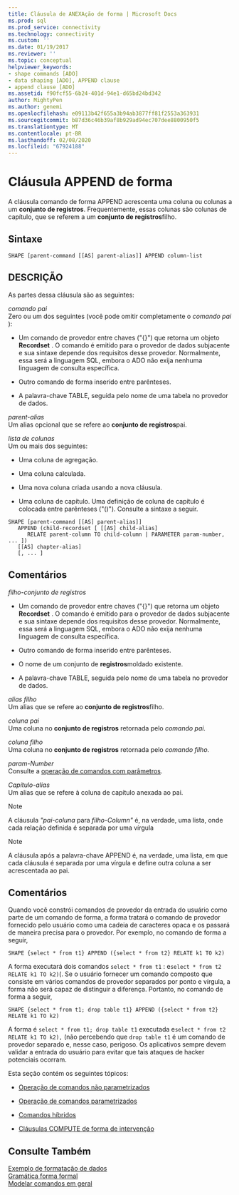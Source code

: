 ```yaml
---
title: Cláusula de ANEXAção de forma | Microsoft Docs
ms.prod: sql
ms.prod_service: connectivity
ms.technology: connectivity
ms.custom: ''
ms.date: 01/19/2017
ms.reviewer: ''
ms.topic: conceptual
helpviewer_keywords:
- shape commands [ADO]
- data shaping [ADO], APPEND clause
- append clause [ADO]
ms.assetid: f90fcf55-6b24-401d-94e1-d65bd24bd342
author: MightyPen
ms.author: genemi
ms.openlocfilehash: e09113b42f655a3b94ab3877ff81f2553a363931
ms.sourcegitcommit: b87d36c46b39af8b929ad94ec707dee8800950f5
ms.translationtype: MT
ms.contentlocale: pt-BR
ms.lasthandoff: 02/08/2020
ms.locfileid: "67924188"
---
```

# <a name="shape-append-clause"></a>Cláusula APPEND de forma
A cláusula comando de forma APPEND acrescenta uma coluna ou colunas a um **conjunto de registros**. Frequentemente, essas colunas são colunas de capítulo, que se referem a um **conjunto de registros**filho.  
  
## <a name="syntax"></a>Sintaxe  
  
```  
SHAPE [parent-command [[AS] parent-alias]] APPEND column-list  
```  
  
## <a name="description"></a>DESCRIÇÃO  
 As partes dessa cláusula são as seguintes:  
  
 *comando pai*  
 Zero ou um dos seguintes (você pode omitir completamente o *comando pai* ):  
  
-   Um comando de provedor entre chaves ("{}") que retorna um objeto **Recordset** . O comando é emitido para o provedor de dados subjacente e sua sintaxe depende dos requisitos desse provedor. Normalmente, essa será a linguagem SQL, embora o ADO não exija nenhuma linguagem de consulta específica.  
  
-   Outro comando de forma inserido entre parênteses.  
  
-   A palavra-chave TABLE, seguida pelo nome de uma tabela no provedor de dados.  
  
 *parent-alias*  
 Um alias opcional que se refere ao **conjunto de registros**pai.  
  
 *lista de colunas*  
 Um ou mais dos seguintes:  
  
-   Uma coluna de agregação.  
  
-   Uma coluna calculada.  
  
-   Uma nova coluna criada usando a nova cláusula.  
  
-   Uma coluna de capítulo. Uma definição de coluna de capítulo é colocada entre parênteses ("()"). Consulte a sintaxe a seguir.  
  
```  
SHAPE [parent-command [[AS] parent-alias]]  
   APPEND (child-recordset [ [[AS] child-alias]   
      RELATE parent-column TO child-column | PARAMETER param-number, ... ])  
   [[AS] chapter-alias]   
   [, ... ]  
```  
  
## <a name="remarks"></a>Comentários  
 *filho-conjunto de registros*  
 -   Um comando de provedor entre chaves ("{}") que retorna um objeto **Recordset** . O comando é emitido para o provedor de dados subjacente e sua sintaxe depende dos requisitos desse provedor. Normalmente, essa será a linguagem SQL, embora o ADO não exija nenhuma linguagem de consulta específica.  
  
-   Outro comando de forma inserido entre parênteses.  
  
-   O nome de um conjunto de **registros**moldado existente.  
  
-   A palavra-chave TABLE, seguida pelo nome de uma tabela no provedor de dados.  
  
 *alias filho*  
 Um alias que se refere ao **conjunto de registros**filho.  
  
 *coluna pai*  
 Uma coluna no **conjunto de registros** retornada pelo *comando pai.*  
  
 *coluna filho*  
 Uma coluna no **conjunto de registros** retornada pelo *comando filho*.  
  
 *param-Number*  
 Consulte a [operação de comandos com parâmetros](../../../ado/guide/data/operation-of-parameterized-commands.md).  
  
 *Capítulo-alias*  
 Um alias que se refere à coluna de capítulo anexada ao pai.  
  
> [!NOTE]
>  A cláusula *"pai-coluna* para *filho-Column"* é, na verdade, uma lista, onde cada relação definida é separada por uma vírgula  
  
> [!NOTE]
>  A cláusula após a palavra-chave APPEND é, na verdade, uma lista, em que cada cláusula é separada por uma vírgula e define outra coluna a ser acrescentada ao pai.  
  
## <a name="remarks"></a>Comentários  
 Quando você constrói comandos de provedor da entrada do usuário como parte de um comando de forma, a forma tratará o comando de provedor fornecido pelo usuário como uma cadeia de caracteres opaca e os passará de maneira precisa para o provedor. Por exemplo, no comando de forma a seguir,  
  
```  
SHAPE {select * from t1} APPEND ({select * from t2} RELATE k1 TO k2)  
```  
  
 A forma executará dois comandos `select * from t1` : e`select * from t2 RELATE k1 TO k2)`(. Se o usuário fornecer um comando composto que consiste em vários comandos de provedor separados por ponto e vírgula, a forma não será capaz de distinguir a diferença. Portanto, no comando de forma a seguir,  
  
```  
SHAPE {select * from t1; drop table t1} APPEND ({select * from t2} RELATE k1 TO k2)  
```  
  
 A forma é `select * from t1; drop table t1` executada e`select * from t2 RELATE k1 TO k2),` (não percebendo que `drop table t1` é um comando de provedor separado e, nesse caso, perigoso. Os aplicativos sempre devem validar a entrada do usuário para evitar que tais ataques de hacker potenciais ocorram.  
  
 Esta seção contém os seguintes tópicos:  
  
-   [Operação de comandos não parametrizados](../../../ado/guide/data/operation-of-non-parameterized-commands.md)  
  
-   [Operação de comandos parametrizados](../../../ado/guide/data/operation-of-parameterized-commands.md)  
  
-   [Comandos híbridos](../../../ado/guide/data/hybrid-commands.md)  
  
-   [Cláusulas COMPUTE de forma de intervenção](../../../ado/guide/data/intervening-shape-compute-clauses.md)  
  
## <a name="see-also"></a>Consulte Também  
 [Exemplo de formatação de dados](../../../ado/guide/data/data-shaping-example.md)   
 [Gramática forma formal](../../../ado/guide/data/formal-shape-grammar.md)   
 [Modelar comandos em geral](../../../ado/guide/data/shape-commands-in-general.md)
